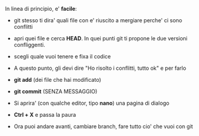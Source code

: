 In linea di principio, e' **facile**:

* git stesso ti dira' quali file con e' riuscito a mergiare perche' ci sono conflitti

* apri quei file e cerca **HEAD**. In quei punti git ti propone le due versioni confliggenti. 

* scegli quale vuoi tenere e fixa il codice

* A questo punto, gli devi dire "Ho risolto i conflitti, tutto ok" e per farlo

* **git add** (dei file che hai modificato)
* **git commit** (SENZA MESSAGGIO)
* Si aprira' (con qualche editor, tipo __nano__) una pagina di dialogo
* **Ctrl + X** e passa la paura

* Ora puoi andare avanti, cambiare branch, fare tutto cio' che vuoi con git
